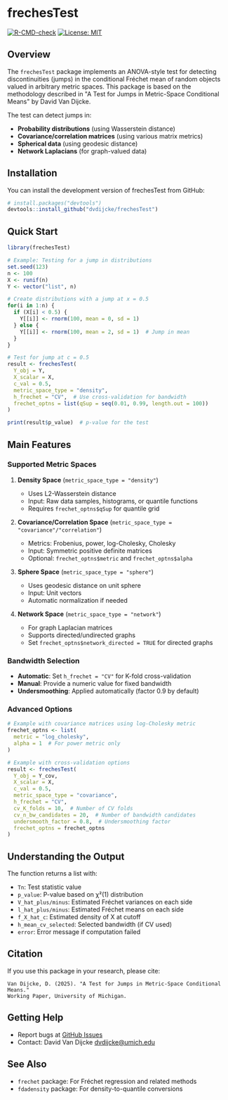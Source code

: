 # frechesTest

<!-- badges: start -->
[![R-CMD-check](https://github.com/dvdijcke/frechesTest/workflows/R-CMD-check/badge.svg)](https://github.com/dvdijcke/frechesTest/actions)
[![License: MIT](https://img.shields.io/badge/License-MIT-yellow.svg)](https://opensource.org/licenses/MIT)
<!-- badges: end -->

## Overview

The `frechesTest` package implements an ANOVA-style test for detecting discontinuities (jumps) in the conditional Fréchet mean of random objects valued in arbitrary metric spaces. This package is based on the methodology described in "A Test for Jumps in Metric-Space Conditional Means" by David Van Dijcke.

The test can detect jumps in:
- **Probability distributions** (using Wasserstein distance)
- **Covariance/correlation matrices** (using various matrix metrics)
- **Spherical data** (using geodesic distance)
- **Network Laplacians** (for graph-valued data)

## Installation

You can install the development version of frechesTest from GitHub:

```r
# install.packages("devtools")
devtools::install_github("dvdijcke/frechesTest")
```

## Quick Start

```r
library(frechesTest)

# Example: Testing for a jump in distributions
set.seed(123)
n <- 100
X <- runif(n)
Y <- vector("list", n)

# Create distributions with a jump at x = 0.5
for(i in 1:n) {
  if (X[i] < 0.5) {
    Y[[i]] <- rnorm(100, mean = 0, sd = 1)
  } else {
    Y[[i]] <- rnorm(100, mean = 2, sd = 1)  # Jump in mean
  }
}

# Test for jump at c = 0.5
result <- frechesTest(
  Y_obj = Y,
  X_scalar = X,
  c_val = 0.5,
  metric_space_type = "density",
  h_frechet = "CV",  # Use cross-validation for bandwidth
  frechet_optns = list(qSup = seq(0.01, 0.99, length.out = 100))
)

print(result$p_value)  # p-value for the test
```

## Main Features

### Supported Metric Spaces

1. **Density Space** (`metric_space_type = "density"`)
   - Uses L2-Wasserstein distance
   - Input: Raw data samples, histograms, or quantile functions
   - Requires `frechet_optns$qSup` for quantile grid

2. **Covariance/Correlation Space** (`metric_space_type = "covariance"/"correlation"`)
   - Metrics: Frobenius, power, log-Cholesky, Cholesky
   - Input: Symmetric positive definite matrices
   - Optional: `frechet_optns$metric` and `frechet_optns$alpha`

3. **Sphere Space** (`metric_space_type = "sphere"`)
   - Uses geodesic distance on unit sphere
   - Input: Unit vectors
   - Automatic normalization if needed

4. **Network Space** (`metric_space_type = "network"`)
   - For graph Laplacian matrices
   - Supports directed/undirected graphs
   - Set `frechet_optns$network_directed = TRUE` for directed graphs

### Bandwidth Selection

- **Automatic**: Set `h_frechet = "CV"` for K-fold cross-validation
- **Manual**: Provide a numeric value for fixed bandwidth
- **Undersmoothing**: Applied automatically (factor 0.9 by default)

### Advanced Options

```r
# Example with covariance matrices using log-Cholesky metric
frechet_optns <- list(
  metric = "log_cholesky",
  alpha = 1  # For power metric only
)

# Example with cross-validation options
result <- frechesTest(
  Y_obj = Y_cov,
  X_scalar = X,
  c_val = 0.5,
  metric_space_type = "covariance",
  h_frechet = "CV",
  cv_K_folds = 10,  # Number of CV folds
  cv_n_bw_candidates = 20,  # Number of bandwidth candidates
  undersmooth_factor = 0.8,  # Undersmoothing factor
  frechet_optns = frechet_optns
)
```

## Understanding the Output

The function returns a list with:

- `Tn`: Test statistic value
- `p_value`: P-value based on χ²(1) distribution
- `V_hat_plus/minus`: Estimated Fréchet variances on each side
- `l_hat_plus/minus`: Estimated Fréchet means on each side
- `f_X_hat_c`: Estimated density of X at cutoff
- `h_mean_cv_selected`: Selected bandwidth (if CV used)
- `error`: Error message if computation failed

## Citation

If you use this package in your research, please cite:

```
Van Dijcke, D. (2025). "A Test for Jumps in Metric-Space Conditional Means." 
Working Paper, University of Michigan.
```

## Getting Help

- Report bugs at [GitHub Issues](https://github.com/dvdijcke/frechesTest/issues)
- Contact: David Van Dijcke <dvdijcke@umich.edu>

## See Also

- `frechet` package: For Fréchet regression and related methods
- `fdadensity` package: For density-to-quantile conversions